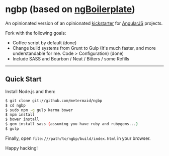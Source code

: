 # ngbp (based on [ngBoilerplate](http://joshdmiller.github.com/ng-boilerplate)) 

An opinionated version of an opinionated [kickstarter](http://joshdmiller.github.com/ng-boilerplate) for [AngularJS](http://angularjs.org) projects.

Fork with the following goals:
- Coffee script by default (done)
- Change build systems from Grunt to Gulp (It's much faster, and more understandable for me. Code > Configuration) (done)
- Include SASS and Bourbon / Neat / Bitters / some Refills

***

## Quick Start

Install Node.js and then:

```sh
$ git clone git://github.com/metermaid/ngbp
$ cd ngbp
$ sudo npm -g gulp karma bower
$ npm install
$ bower install
$ gem install sass (assuming you have ruby and rubygems...)
$ gulp

```

Finally, open `file:///path/to/ngbp/build/index.html` in your browser.

Happy hacking!